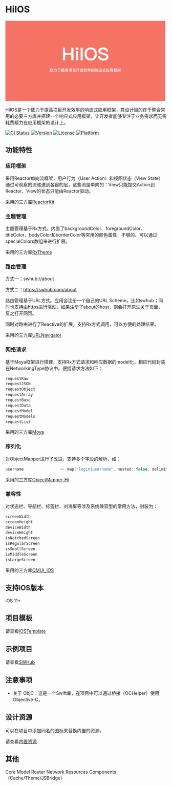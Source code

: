 # HiIOS
<p>
  <img src="https://github.com/tospery/HiIOS/blob/main/screenshots/logo.png" width="500" alt="Logo" />
</p>
HiIOS是一个致力于提高项目开发效率的响应式应用框架，其设计目的在于整合常用的必要三方库并搭建一个响应式应用框架，让开发者能够专注于业务需求而无需耗费精力在应用框架的设计上。

[![CI Status](https://img.shields.io/travis/yangjianxiang/HiIOS.svg?style=flat)](https://travis-ci.org/yangjianxiang/HiIOS)
[![Version](https://img.shields.io/cocoapods/v/HiIOS.svg?style=flat)](https://cocoapods.org/pods/HiIOS)
[![License](https://img.shields.io/cocoapods/l/HiIOS.svg?style=flat)](https://cocoapods.org/pods/HiIOS)
[![Platform](https://img.shields.io/cocoapods/p/HiIOS.svg?style=flat)](https://cocoapods.org/pods/HiIOS)

## 功能特性
### 应用框架

采用Reactor单向流框架，用户行为（User Action）和视图状态（View State）通过可观察的流递送到各自的层，这些流是单向的：View只能提交Action到Reactor、View的状态只能由Reactor驱动。

采用的三方库[ReactorKit](https://github.com/ReactorKit/ReactorKit)

### 主题管理

主题管理基于Rx方式。内置了backgroundColor、foregroundColor、titleColor、bodyColor和borderColor等常用的颜色属性，不够的、可以通过specialColors数组来进行扩展。

采用的三方库[RxTheme](https://github.com/RxSwiftCommunity/RxTheme)

### 路由管理

方式一：swhub://about

方式二：https://swhub.com/about

路由管理基于URL方式。应用会注册一个自己的URL Scheme，比如swhub；同时也支持由https进行驱动，如果注册了about的host，则会打开原生关于页面，反之打开网页。

同时对路由进行了Reactive的扩展，支持Rx方式调用，可以方便的处理结果。

采用的三方库[URLNavigator](https://github.com/devxoul/URLNavigator)

### 网络请求

基于Moya框架进行搭建，支持Rx方式请求和响应数据的model化，相应代码封装在NetworkingType协议中。便捷请求方法如下：

```swift
requestRaw
requestJSON
requestObject
requestArray
requestBase
requestData
requestModel
requestModels
requestList
```

采用的三方库[Moya](https://github.com/Moya/Moya)

### 序列化

对ObjectMapper进行了改进，支持多个字段的解析，如：

```swift
username                <- map["login|username", nested: false, delimiter: "|"]
```

采用的三方库[ObjectMapper-Hi](https://github.com/tospery/ObjectMapper-Hi)

### 兼容性

对状态栏、导航栏、标签栏、刘海屏等涉及系统兼容型的常用方法，封装为：

```swift
screenWidth
screenHeight
deviceWidth
deviceHeight
isNotchedScreen
isRegularScreen
isSmallScreen
isMiddleScreen
isLargeScreen
```

采用的三方库[QMUI_iOS](https://github.com/Tencent/QMUI_iOS)

## 支持iOS版本

iOS 11+

## 项目模板

请查看[IOSTemplate](https://github.com/tospery/IOSTemplate)

## 示例项目

请查看[SWHub](https://github.com/tospery/SWHub)

## 注意事项

- 关于 ObjC：这是一个Swift库，在项目中可以通过桥接（OCHelper）使用Objective-C。

## 设计资源

可以在项目中添加同名的图标来替换内置的资源，

请查看[内置资源](https://github.com/tospery/HiIOS/tree/main/HiIOS/Resources/Images.xcassets)

## 其他

Core
Model
Router
Network
Resources
Components（Cache/Theme/JSBridge）
